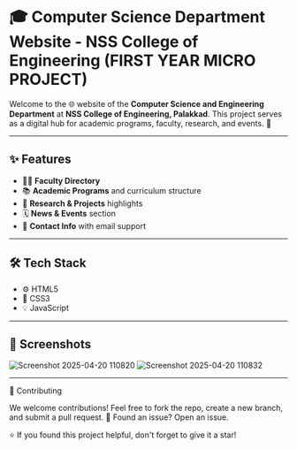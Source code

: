 # 🎓 Computer Science Department Website - NSS College of Engineering (FIRST YEAR MICRO PROJECT)

Welcome to the 🌐 website of the **Computer Science and Engineering Department** at **NSS College of Engineering, Palakkad**. This project serves as a digital hub for academic programs, faculty, research, and events. 🏫

---

## ✨ Features

- 🧑‍🏫 **Faculty Directory** 
- 📚 **Academic Programs** and curriculum structure
- 🔬 **Research & Projects** highlights
- 🗓️ **News & Events** section
- 📍 **Contact Info** with email support

---

## 🛠️ Tech Stack

- ⚙️ HTML5
- 🎨 CSS3
- 💡 JavaScript  

---

## 📸 Screenshots

![Screenshot 2025-04-20 110820](https://github.com/user-attachments/assets/96b8607c-64f1-42c1-80be-c7db452ebb49)
![Screenshot 2025-04-20 110832](https://github.com/user-attachments/assets/b11ed11b-4b09-4323-a511-9a58e9bd6504)


---

🤝 Contributing

We welcome contributions! Feel free to fork the repo, create a new branch, and submit a pull request. 🙌
Found an issue? Open an issue.

⭐ If you found this project helpful, don't forget to give it a star!
